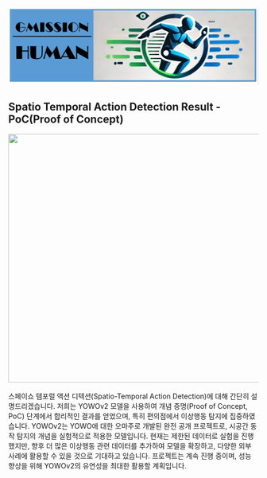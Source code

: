![](https://github.com/Harry-KIT/GMISSION-Human/blob/main/assets/logo.png)

## Spatio Temporal Action Detection Result - PoC(Proof of Concept)
<img src="https://github.com/Harry-KIT/GMISSION-Human/blob/main/assets/detection.gif?raw=true" width="900" height="500">

스페이쇼 템포럴 액션 디텍션(Spatio-Temporal Action Detection)에 대해 간단히 설명드리겠습니다. 저희는 YOWOv2 모델을 사용하여 개념 증명(Proof of Concept, PoC) 단계에서 합리적인 결과를 얻었으며, 특히 편의점에서 이상행동 탐지에 집중하였습니다. YOWOv2는 YOWO에 대한 오마주로 개발된 완전 공개 프로젝트로, 시공간 동작 탐지의 개념을 실험적으로 적용한 모델입니다. 현재는 제한된 데이터로 실험을 진행했지만, 향후 더 많은 이상행동 관련 데이터를 추가하여 모델을 확장하고, 다양한 외부 사례에 활용할 수 있을 것으로 기대하고 있습니다. 프로젝트는 계속 진행 중이며, 성능 향상을 위해 YOWOv2의 유연성을 최대한 활용할 계획입니다.
